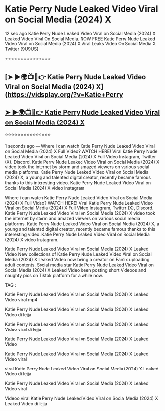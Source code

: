 ﻿# Katie Perry Nude Leaked Video Viral on Social Media (2024) X



12 sec ago Katie Perry Nude Leaked Video Viral on Social Media (2024) X Leaked Video Viral On Social Media. NOW FREE Katie Perry Nude Leaked Video Viral on Social Media (2024) X Viral Leaks Video On Social Media X Twitter [9U9US]

⭐⭐⭐⭐⭐⭐⭐⭐⭐⭐⭐⭐⭐⭐⭐

## [➤ ►🌍📺📱👉 Katie Perry Nude Leaked Video Viral on Social Media (2024) X](https://vidsplay.org/?v=Katie+Perry

## [➤ ►🌍📺📱👉 Katie Perry Nude Leaked Video Viral on Social Media (2024) X](https://vidsplay.org/?v=Katie+Perry)


⭐⭐⭐⭐⭐⭐⭐⭐⭐⭐⭐⭐⭐⭐⭐



1 seconds ago — Where i can watch Katie Perry Nude Leaked Video Viral on Social Media (2024) X Full Video? WATCH HERE! Viral Katie Perry Nude Leaked Video Viral on Social Media (2024) X Full Video Instagram, Twitter (X), Discord. Katie Perry Nude Leaked Video Viral on Social Media (2024) X video took the internet by storm and amazed viewers on various social media platforms. Katie Perry Nude Leaked Video Viral on Social Media (2024) X, a young and talented digital creator, recently became famous thanks to this interesting video. Katie Perry Nude Leaked Video Viral on Social Media (2024) X video instagram

Where i can watch Katie Perry Nude Leaked Video Viral on Social Media (2024) X Full Video? WATCH HERE! Viral Katie Perry Nude Leaked Video Viral on Social Media (2024) X Full Video Instagram, Twitter (X), Discord. Katie Perry Nude Leaked Video Viral on Social Media (2024) X video took the internet by storm and amazed viewers on various social media platforms. Katie Perry Nude Leaked Video Viral on Social Media (2024) X, a young and talented digital creator, recently became famous thanks to this interesting video. Katie Perry Nude Leaked Video Viral on Social Media (2024) X video Instagram.

Katie Perry Nude Leaked Video Viral on Social Media (2024) X Leaked Video New collections of Katie Perry Nude Leaked Video Viral on Social Media (2024) X Leaked Video now being a creator on Fanfix uploading adult contents. Social media star Katie Perry Nude Leaked Video Viral on Social Media (2024) X Leaked Video been posting short Videoos and naughty pics on Tiktok platform for a while now.

TAG :

 

Katie Perry Nude Leaked Video Viral on Social Media (2024) X Leaked Video viral mp4

 

Katie Perry Nude Leaked Video Viral on Social Media (2024) X Leaked Video di lejja

 

Katie Perry Nude Leaked Video Viral on Social Media (2024) X Leaked Video viral di lejja

 

Katie Perry Nude Leaked Video Viral on Social Media (2024) X Leaked Video

 

Katie Perry Nude Leaked Video Viral on Social Media (2024) X Leaked Video viral

 

viral Katie Perry Nude Leaked Video Viral on Social Media (2024) X Leaked Video di lejja

 

Katie Perry Nude Leaked Video Viral on Social Media (2024) X Leaked Video viral

 

Videoo viral Katie Perry Nude Leaked Video Viral on Social Media (2024) X Leaked Video di lejja